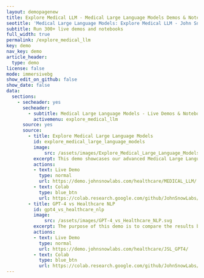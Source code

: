 ```yaml
---
layout: demopagenew
title: Explore Medical LLM - Medical Large Language Models Demos & Notebooks
seotitle: 'Medical Large Language Models: Explore Medical LLM - John Snow Labs'
subtitle: Run 300+ live demos and notebooks
full_width: true
permalink: /explore_medical_llm
key: demo
nav_key: demo
article_header:
  type: demo
license: false
mode: immersivebg
show_edit_on_github: false
show_date: false
data:
  sections:  
    - secheader: yes
      secheader:
        - subtitle: Medical Large Language Models - Live Demos & Notebooks
          activemenu: explore_medical_llm
      source: yes
      source:
        - title: Explore Medical Large Language Models
          id: explore_medical_large_language_models
          image: 
              src: /assets/images/Explore_Medical_Large_Language_Models.svg
          excerpt: This demo showcases our advanced Medical Large Language Models, which are designed to perform a range of tasks including Summarization, Question Answering, and Text Generation.
          actions:
          - text: Live Demo
            type: normal
            url: https://demo.johnsnowlabs.com/healthcare/MEDICAL_LLM/
          - text: Colab
            type: blue_btn
            url: https://colab.research.google.com/github/JohnSnowLabs/spark-nlp-workshop/blob/master/tutorials/streamlit_notebooks/healthcare/MEDICAL_LLM.ipynb
        - title: GPT-4 vs Healthcare NLP
          id: gpt4_vs_healthcare_nlp
          image: 
              src: /assets/images/GPT-4_vs_Healthcare_NLP.svg
          excerpt: The purpose of this demo is to compare the results between Healthcare NLP and GPT-4.
          actions:
          - text: Live Demo
            type: normal
            url: https://demo.johnsnowlabs.com/healthcare/JSL_GPT4/
          - text: Colab
            type: blue_btn
            url: https://colab.research.google.com/github/JohnSnowLabs/spark-nlp-workshop/blob/master/tutorials/streamlit_notebooks/healthcare/SparkNLP_vs_ChatGPT.ipynb
---
```


